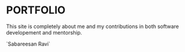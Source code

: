 # PORTFOLIO

This site is completely about me and my contributions in both software developement and mentorship. 

\`Sabareesan Ravi\`